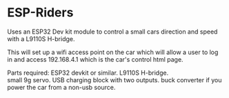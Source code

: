 # ESP-Riders

Uses an ESP32 Dev kit module to control a small cars direction and speed with a L9110S H-bridge.

This will set up a wifi access point on the car which will allow a user to log in and access 192.168.4.1 which is the car's control html page.

Parts required:  ESP32 devkit or similar.
                 L9110S H-bridge.    
                 small 9g servo.
                 USB charging block with two outputs.
                 buck converter if you power the car from a non-usb source.
